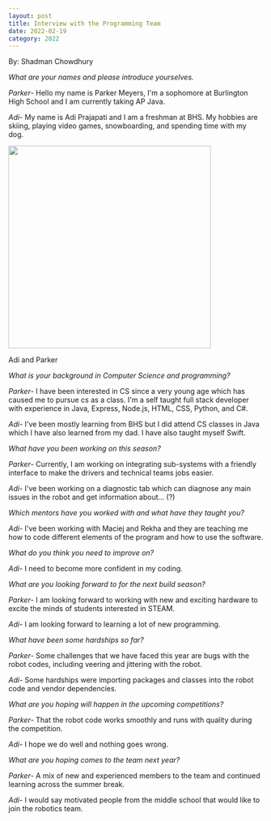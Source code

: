 ```yaml
---
layout: post
title: Interview with the Programming Team
date: 2022-02-19
category: 2022
---
```

By: Shadman Chowdhury

*What are your names and please introduce yourselves.*

_Parker_- Hello my name is Parker Meyers, I'm a sophomore at Burlington High School and I am currently taking AP Java.

_Adi_- My name is Adi Prajapati and I am a freshman at BHS. My hobbies are skiing, playing video games, snowboarding, and spending time with my dog.

<p class="img-container"><img data-fancybox class="img-responsive" src="{{site.baseurl}}/images/uploads/2022/02/image_67188225-768x576.jpg" width="400" /></p>
<p class="caption">Adi and Parker</p>

*What is your background in Computer Science and programming?*

_Parker_- I have been interested in CS since a very young age which has caused me to pursue cs as a class. I'm a self taught full stack developer with experience in Java, Express, Node.js, HTML, CSS, Python, and C#. 

_Adi_- I've been mostly learning from BHS but I did attend CS classes in Java which I have also learned from my dad. I have also taught myself Swift. 
 

*What have you been working on this season?*

_Parker_- Currently, I am working on integrating sub-systems with a friendly interface to make the drivers and technical teams jobs easier.

_Adi_- I've been working on a diagnostic tab which can diagnose any main issues in the robot and get information about... (?)
 

*Which mentors have you worked with and what have they taught you?*

_Adi_- I've been working with Maciej and Rekha and they are teaching me how to code different elements of the program and how to use the software. 
 

*What do you think you need to improve on?*

_Adi_- I need to become more confident in my coding.
 

*What are you looking forward to for the next build season?*

_Parker_- I am looking forward to working with new and exciting hardware to excite the minds of students interested in STEAM.

_Adi_- I am looking forward to learning a lot of new programming.
 

*What have been some hardships so far?*

_Parker_- Some challenges that we have faced this year are bugs with the robot codes, including veering and jittering with the robot. 

_Adi_- Some hardships were importing packages and classes into the robot code and vendor dependencies. 


*What are you hoping will happen in the upcoming competitions?*

_Parker_- That the robot code works smoothly and runs with quality during the competition. 

_Adi_- I hope we do well and nothing goes wrong. 
 

*What are you hoping comes to the team next year?*

_Parker_- A mix of new and experienced members to the team and continued learning across the summer break. 

_Adi_- I would say motivated people from the middle school that would like to join the robotics team. 
